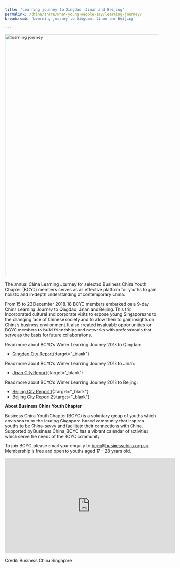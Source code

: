 ```yaml
---
title: 'Learning journey to Qingdao, Jinan and Beijing'
permalink: /china/share/what-young-people-say/learning-journey/
breadcrumb: 'Learning journey to Qingdao, Jinan and Beijing'

---
```



<img src="\images\china-youngpeople\Winter-Learning-Journey-Dec-2018.jpg" alt="learning journey" style="width:800px;" />

The annual China Learning Journey for selected Business China Youth Chapter (BCYC) members serves as an effective platform for youths to gain holistic and in-depth understanding of contemporary China.

From 15 to 23 December 2018, 18 BCYC members embarked on a 9-day China Learning Journey to Qingdao, Jinan and Beijing. This trip incorporated cultural and corporate visits to expose young Singaporeans to the changing face of Chinese society and to allow them to gain insights on China’s business environment. It also created invaluable opportunities for BCYC members to build friendships and networks with professionals that serve as the basis for future collaborations.

Read more about BCYC’s Winter Learning Journey 2018 to Qingdao:

- [Qingdao City Report](/resources/1.-Qingdao-City-Report-opt.pdf){:target="_blank"}

Read more about BCYC’s Winter Learning Journey 2018 to Jinan:

- [Jinan City Report](/resources/2.-Jinan-City-Report-opt.pdf){:target="_blank"}

Read more about BCYC’s Winter Learning Journey 2018 to Beijing:

- [Beijing City Report 1](/resources/3.-Group-City-Report-Beijing-opt.pdf){:target="_blank"}
- [Beijing City Report 2](/resources/4.-Beijing-City-Report.pdf){:target="_blank"}

**About Business China Youth Chapter**

Business China Youth Chapter (BCYC) is a voluntary group of youths which envisions to be the leading Singapore-based community that inspires youths to be China-savvy and facilitate their connections with China. Supported by Business China, BCYC has a vibrant calendar of activities which serve the needs of the BCYC community.

To join BCYC, please email your enquiry to [bcyc@businesschina.org.sg](mailto:bcyc@businesschina.org.sg). Membership is free and open to youths aged 17 – 28 years old.

<div class="bp-youtube">
<iframe width="560" height="315" src="https://www.youtube.com/embed/CvTCsN-d9A8" frameborder="0" allow="accelerometer; autoplay; encrypted-media; gyroscope; picture-in-picture" allowfullscreen></iframe>
</div>

Credit: Business China Singapore